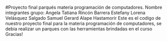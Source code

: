 #Proyecto final parqués materia programación de computadores.
Nombre integrantes grupo:
Angela Tatiana Rincón Barrera
Estefany Lorena Velásquez Salgado 
Samuel Gerard Alape Hastamorir
Este es el codigo de  nuestro proyecto final para la materia programación de computadores, se debia realizar un parques con las herramientas brindadas en el curso
Gracias!
